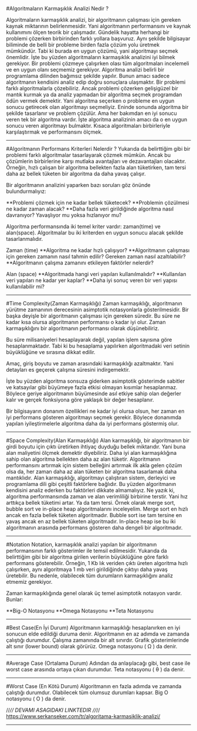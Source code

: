 ﻿#Algoritmaların Karmaşıklık Analizi Nedir ? 


Algoritmaların karmaşıklık analizi, bir algoritmanın çalışması için gereken kaynak miktarının belirlenmesidir. Yani algoritmanın performansını ve kaynak kullanımını ölçen teorik bir çalışmadır.
Gündelik hayatta herhangi bir problemi çözerken birbirinden farklı yollara başvuruz. Aynı şekilde bilgisayar biliminde de belli bir probleme birden fazla çözüm yolu üretmek mümkündür. Tabi ki burada en uygun çözümü, yani algoritmayı seçmek önemlidir. İşte bu yüzden algoritmaların karmaşıklık analizini iyi bilmek gerekiyor. Bir problemi çözmeye çalışırken olası tüm algoritmaları incelemeli ve en uygun olanı seçmemiz gerekiyor.
Algoritma analizi belirli bir programlama dilinden bağımsız şekilde yapılır. Bunun amacı sadece algoritmanın kendisini analiz edip doğru sonuçlara ulaşmaktır.
Bir problemi farklı algoritmalarla çözebiliriz. Ancak problemi çözerken gelişigüzel bir mantık kurmak ya da analiz yapmadan bir algoritma seçmek programdan ödün vermek demektir. Yani algoritma seçerken o probleme en uygun sonucu getirecek olan algoritmayı seçmeliyiz.
Eninde sonunda algoritma bir şekilde tasarlanır ve problem çözülür. Ama her bakımdan en iyi sonucu veren tek bir algoritma vardır.
İşte algoritma analizinin amacı da o en uygun sonucu veren algoritmayı bulmaktır. Kısaca algoritmaları birbirleriyle karşılaştırmak ve performansını ölçmek.

-----------------------------------------------------------------------------------------------------------------

#Algoritmanın Performans Kriterleri Nelerdir ?
Yukarıda da belirttiğim gibi bir problemi farklı algoritmalar tasarlayarak çözmek mümkün. Ancak bu çözümlerin birbirlerine karşı mutlaka avantajları ve dezavantajları olacaktır.
Örneğin, hızlı çalışan bir algoritma bellekten fazla alan tüketirken, tam tersi daha az bellek tüketen bir algoritma da daha yavaş çalışır.

Bir algoritmanın analizini yaparken bazı soruları göz önünde bulundurmalıyız:

**Problemi çözmek için ne kadar bellek tüketecek?
**Problemin çözülmesi ne kadar zaman alacak?
**Daha fazla veri girildiğinde algoritma nasıl davranıyor? Yavaşlıyor mu yoksa hızlanıyor mu?

Algoritma performansında iki temel kriter vardır: zaman(time) ve alan(space). Algoritmalar bu iki kriterden en uygun sonucu alacak şekilde tasarlanmalıdır.

Zaman (time)
**Algoritma ne kadar hızlı çalışıyor?
**Algoritmanın çalışması için gereken zamanın nasıl tahmin edilir? Gereken zaman nasıl azaltılabilir?
**Algoritmanın çalışma zamanını etkileyen faktörler nelerdir?

Alan (space)
**Algoritmada hangi veri yapıları kullanılmalıdır?
**Kullanılan veri yapıları ne kadar yer kaplar?
**Daha iyi sonuç veren bir veri yapısı kullanılabilir mi?

-----------------------------------------------------------------------------------------------------------------

#Time Complexity(Zaman Karmaşıklığı)
Zaman karmaşıklığı, algoritmanın yürütme zamanının derecesinin asimptotik notasyonlarla gösterilmesidir. Bir başka deyişle bir algoritmanın çalışması için gereken süredir. Bu süre ne kadar kısa olursa algoritmanın performansı o kadar iyi olur. Zaman karmaşıklığını bir algoritmanın performansı olarak düşünebiliriz.

Bu süre milisaniyeleri hesaplayarak değil, yapılan işlem sayısına göre hesaplanmaktadır. Tabi ki bu hesaplama yapılırken algoritmadaki veri setinin büyüklüğüne ve sırasına dikkat edilir.

Amaç, giriş boyutu ve zaman arasındaki karmaşıklığı azaltmaktır. Yani detayları es geçerek çalışma süresini indirgemektir.

İşte bu yüzden algoritma sonsuza giderken asimptotik gösterimde sabitler ve katsayılar gibi büyümeye fazla etkisi olmayan kısımlar hesaplanmaz. Böylece geriye algoritmanın büyümesinde asıl etkiye sahip olan değerler kalır ve gerçek fonksiyona göre yaklaşık bir değer hesaplanır.

Bir bilgisayarın donanım özellikleri ne kadar iyi olursa olsun, her zaman en iyi performans gösteren algoritmayı seçmek gerekir. Böylece donanımda yapılan iyileştirmelerle algoritma daha da iyi performans göstermiş olur.

-----------------------------------------------------------------------------------------------------------------

#Space Complexity(Alan Karmaşıklığı)
Alan karmaşıklığı, bir algoritmanın bir girdi boyutu için çıktı üretirken ihtiyaç duyduğu bellek miktarıdır. Yani buna alan maliyetini ölçmek demektir diyebiliriz.
Daha iyi alan karmaşıklığına sahip olan algoritma bellekten daha az alan tüketir. Algoritmanın performansını artırmak için sistem belleğini artırmak ilk akla gelen çözüm olsa da, her zaman daha az alan tüketen bir algoritma tasarlamak daha mantıklıdır.
Alan karmaşıklığı, algoritmayı çalıştıran sistem, derleyici ve programlama dili gibi çeşitli faktörlere bağlıdır. Bu yüzden algoritmanın kendisini analiz ederken bu faktörleri dikkate almamalıyız.
Ne yazık ki, algoritma performansında zaman ve alan verimliliği birbirine terstir. Yani hız arttıkça bellek tüketimi artar. Ya da tam tersi.
Örnek olarak merge sort, bubble sort ve in-place heap algoritmalarını inceleyelim. Merge sort en hızlı ancak en fazla bellek tüketen algoritmadır. Bubble sort ise tam tersine en yavaş ancak en az bellek tüketen algoritmadır. In-place heap ise bu iki algoritmanın arasında performans gösteren daha dengeli bir algoritmadır.

-----------------------------------------------------------------------------------------------------------------

#Notation
Notation, karmaşıklık analizi yapılan bir algoritmanın performansının farklı gösterimler ile temsil edilmesidir. Yukarıda da belirttiğim gibi bir algoritma girilen verilerin büyüklüğüne göre farklı performans gösterebilir.
Örneğin, 1 Kb lık veriden çıktı üreten algoritma hızlı çalışırken, aynı algoritmaya 1 mb veri girildiğinde çıktıyı daha yavaş üretebilir. Bu nedenle, olabilecek tüm durumların karmaşıklığını analiz etmemiz gerekiyor.

Zaman karmaşıklığında genel olarak üç temel asimptotik notasyon vardır. Bunlar:

**Big-O Notasyonu
**Omega Notasyonu
**Teta Notasyonu

-----------------------------------------------------------------------------------------------------------------

#Best Case(En İyi Durum)
Algoritmanın karmaşıklığı hesaplanırken en iyi sonucun elde edildiği duruma denir. Algoritmanın en az adımda ve zamanda çalıştığı durumdur.
Çalışma zamanında bir alt sınırdır. Grafik gösterimlerinde alt sınır (lower bound) olarak görürüz.
Omega notasyonu ( Ω ) da denir.

-----------------------------------------------------------------------------------------------------------------

#Average Case (Ortalama Durum)
Adından da anlaşılacağı gibi, best case ile worst case arasında ortaya çıkan durumdur.
Teta notasyonu ( θ ) da denir.

-----------------------------------------------------------------------------------------------------------------

#Worst Case (En Kötü Durum)
Algoritmanın en fazla adımda ve zamanda çalıştığı durumdur. Olabilecek tüm olumsuz durumları kapsar.
Big O notasyonu ( O ) da denir.

//*// DEVAMI ASAGIDAKI LINKTEDIR //*//
https://www.serkanseker.com/tr/algoritama-karmasiklik-analizi/

-----------------------------------------------------------------------------------------------------------------